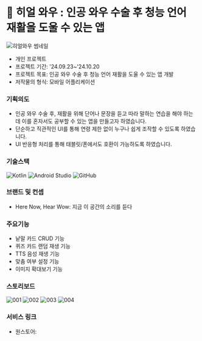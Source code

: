 # 🐌 히얼 와우 : 인공 와우 수술 후 청능 언어 재활을 도울 수 있는 앱

![히얼와우 썸네일](https://github.com/user-attachments/assets/04e4b10f-24b1-4a7e-b98d-bc13b67952d6)

* 개인 프로젝트
* 프로젝트 기간: '24.09.23~'24.10.20
* 프로젝트 목표: 인공 와우 수술 후 청능 언어 재활을 도울 수 있는 앱 개발
* 저작물의 형식: 모바일 어플리케이션


### 기획의도
* 인공 와우 수술 후, 재활을 위해 단어나 문장을 듣고 따라 말하는 연습을 해야 하는데 이를 혼자서도 공부할 수 있는 앱을 만들고자 하였습니다.
* 단순하고 직관적인 UI를 통해 연령 제한 없이 누구나 쉽게 조작할 수 있도록 하였습니다.
* UI 반응형 처리를 통해 태블릿/폰에서도 호환이 가능하도록 하였습니다.


### 기술스택
  ![Kotlin](https://img.shields.io/badge/Kotlin-007396?style=for-the-badge&logo=kotlin&logoColor=white)
  ![Android Studio](https://img.shields.io/badge/Android_Studio-3DDC84?style=for-the-badge&logo=android-studio&logoColor=white)
  ![GitHub](https://img.shields.io/badge/GitHub-181717?style=for-the-badge&logo=github&logoColor=white)


### 브랜드 및 컨셉
- Here Now, Hear Wow: 지금 이 공간의 소리를 듣다 


### 주요기능
* 낱말 카드 CRUD 기능
* 퀴즈 카드 랜덤 재생 기능
* TTS 음성 재생 기능
* 맞춤 여부 설정 기능
* 이미지 확대보기 기능


### 스토리보드
![001](https://github.com/user-attachments/assets/aea6ba72-37fb-4268-a161-478d90195b4e)
![002](https://github.com/user-attachments/assets/0e8316f1-2539-4e35-b119-60da222a095a)
![003](https://github.com/user-attachments/assets/a19bc3ca-6337-42dd-b660-bc0c77025576)
![004](https://github.com/user-attachments/assets/197fb548-8ccb-4853-af0b-235955b97cce)


### 서비스 링크
- 원스토어: 
